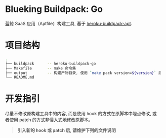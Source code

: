# Blueking Buildpack: Go

蓝鲸 SaaS 应用（Aptfile）构建工具, 基于 [heroku-buildpack-apt](https://elements.heroku.com/buildpacks/heroku/heroku-buildpack-apt).

# 项目结构
```bash
.
├── buildpack      -- heroku-buildpack-go
├── Makefile       -- make 命令集
├── output         -- 构建产物目录, 使用 `make pack version=${version}` 后自动生成
└── README.md
```

# 开发指引
尽量不修改原构建工具中的内容, 而是使用 hook 的方式在原脚本中埋点修改, 或者使用 patch 的方式非侵入式地修改原脚本。
> **引入新的 hook 或 patch 后, 请维护下列的文件说明**
